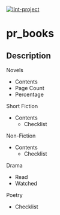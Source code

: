 [![lint-project](https://github.com/reidypatrick/pr_template/actions/workflows/lint-project.yaml/badge.svg)](https://github.com/reidypatrick/pr_template/actions/workflows/lint-project.yaml)

# pr_books

## Description
Novels
 - Contents
 - Page Count
 - Percentage


Short Fiction
 - Contents
    - Checklist

Non-Fiction
 - Contents
    - Checklist

Drama
 - Read
 - Watched

Poetry
 - Checklist

